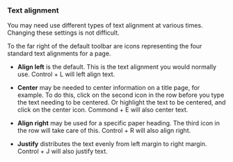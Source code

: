 ### Text alignment

You may need use different types of text alignment at various times. Changing these settings is not difficult.

To the far right of the default toolbar are icons representing the four standard text alignments for a page.

* **Align left** is the default. This is the text alignment you would normally use. Control + L will left align text.

* **Center** may be needed to center information on a title page, for example. To do this, click on the second icon in the row before you type the text needing to be centered. Or highlight the text to be centered, and click on the center icon. Commond + E will also center text.

* **Align right** may be used for a specific paper heading. The third icon in the row will take care of this. Control + R will also align right.

* **Justify** distributes the text evenly from left margin to right margin. Control + J will also justify text.




